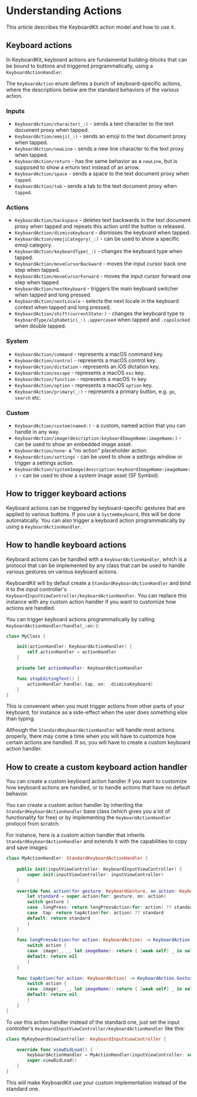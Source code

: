 # Understanding Actions

This article describes the KeyboardKit action model and how to use it. 


## Keyboard actions

In KeyboardKit, keyboard actions are fundamental building-blocks that can be bound to buttons and triggered programmatically, using a ``KeyboardActionHandler``.

The ``KeyboardAction`` enum defines a bunch of keyboard-specific actions, where the descriptions below are the standard behaviors of the various action.

### Inputs

* ``KeyboardAction/character(_:)`` - sends a text character to the text document proxy when tapped.
* ``KeyboardAction/emoji(_:)`` - sends an emoji to the text document proxy when tapped.
* ``KeyboardAction/newLine`` - sends a new line character to the text proxy when tapped.
* ``KeyboardAction/return`` - has the same behavior as a `newLine`, but is supposed to show a erturn text instead of an arrow.
* ``KeyboardAction/space`` - sends a space to the text document proxy when `tapped`.
* ``KeyboardAction/tab`` - sends a tab to the text document proxy when `tapped`.

### Actions

* ``KeyboardAction/backspace`` - deletes text backwards in the text document proxy when tapped and repeats this action until the button is released.
* ``KeyboardAction/dismissKeyboard`` - dismisses the keyboard when tapped.
* ``KeyboardAction/emojiCategory(_:)`` - can be used to show a specific emoji category.
* ``KeyboardAction/keyboardType(_:)`` - changes the keyboard type when tapped.
* ``KeyboardAction/moveCursorBackward`` - moves the input cursor back one step when tapped.
* ``KeyboardAction/moveCursorForward`` - moves the input cursor forward one step when tapped.
* ``KeyboardAction/nextKeyboard`` - triggers the main keyboard switcher when tapped and long pressed.
* ``KeyboardAction/nextLocale`` - selects the next locale in the keyboard context when tapped and long pressed.
* ``KeyboardAction/shift(currentState:)`` - changes the keyboard type to ``KeyboardType/alphabetic(_:)`` `.uppercased` when tapped and `.capslocked` when double tapped.

### System

* ``KeyboardAction/command`` - represents a macOS command key.
* ``KeyboardAction/control`` - represents a macOS control key.
* ``KeyboardAction/dictation`` - represents an iOS dictation key.
* ``KeyboardAction/escape`` - represents a macOS `esc` key.
* ``KeyboardAction/function`` - represents a macOS `fn` key.
* ``KeyboardAction/option`` - represents a macOS `option` key.
* ``KeyboardAction/primary(_:)`` - represents a primary button, e.g. `go`, `search` etc.

### Custom

* ``KeyboardAction/custom(named:)`` - a custom, named action that you can handle in any way.
* ``KeyboardAction/image(description:keyboardImageName:imageName:)`` - can be used to show an embedded image asset.
* ``KeyboardAction/none``- a "no action" placeholder action.
* ``KeyboardAction/settings`` - can be used to show a settings window or trigger a settings action.
* ``KeyboardAction/systemImage(description:keyboardImageName:imageName:)`` - can be used to show a system image asset (SF Symbol).



## How to trigger keyboard actions

Keyboard actions can be triggered by keyboard-specific gestures that are applied to various buttons. If you use a ``SystemKeyboard``, this will be done automatically. You can also trigger a keyboard action programmatically by using a ``KeyboardActionHandler``.



## How to handle keyboard actions

Keyboard actions can be handled with a ``KeyboardActionHandler``, which is a protocol that can be implemented by any class that can be used to handle various gestures on various keyboard actions.

KeyboardKit will by defaut create a ``StandardKeyboardActionHandler`` and bind it to the input controller's ``KeyboardInputViewController/keyboardActionHandler``. You can replace this instance with any custom action handler if you want to customize how actions are handled.

You can trigger keyboard actions programmatically by calling ``KeyboardActionHandler/handle(_:on:)``:

```swift
class MyClass {

    init(actionHandler: KeyboardActionHandler) {
        self.actionHandler = actionHandler
    }

    private let actionHandler: KeyboardActionHandler

    func stopEditingText() {
        actionHandler.handle(.tap, on: .dismissKeyboard)
    } 
}
```

This is convenient when you must trigger actions from other parts of your keyboard, for instance as a side-effect when the user does something else than typing.

Although the ``StandardKeyboardActionHandler`` will handle most actions properly, there may come a time when you will have to customize how certain actions are handled. If so, you will have to create a custom keyboard action handler. 



## How to create a custom keyboard action handler

You can create a custom keyboard action handler if you want to customize how keyboard actions are handled, or to handle actions that have no default behavior.

You can create a custom action handler by inheriting the ``StandardKeyboardActionHandler`` base class (which gives you a lot of functionality for free) or by implementing the ``KeyboardActionHandler`` protocol from scratch. 

For instance, here is a custom action handler that inherits ``StandardKeyboardActionHandler`` and extends it with the capabilities to copy and save images:

```swift
class MyActionHandler: StandardKeyboardActionHandler {
    
    public init(inputViewController: KeyboardInputViewController) {
        super.init(inputViewController: inputViewController)
    }
    
    override func action(for gesture: KeyboardGesture, on action: KeyboardAction) -> KeyboardAction.GestureAction? {
        let standard = super.action(for: gesture, on: action)
        switch gesture {
        case .longPress: return longPressAction(for: action) ?? standard
        case .tap: return tapAction(for: action) ?? standard
        default: return standard
        }
    }
    
    func longPressAction(for action: KeyboardAction) -> KeyboardAction.GestureAction? {
        switch action {
        case .image(_, _, let imageName): return { [weak self] _ in self?.saveImage(named: imageName) }
        default: return nil
        }
    }
    
    func tapAction(for action: KeyboardAction) -> KeyboardAction.GestureAction? {
        switch action {
        case .image(_, _, let imageName): return { [weak self] _ in self?.copyImage(named: imageName) }
        default: return nil
        }
    }
}
```

To use this action handler instead of the standard one, just set the input controller's ``KeyboardInputViewController/keyboardActionHandler`` like this:

```swift
class MyKeyboardViewController: KeyboardInputViewController {

    override func viewDidLoad() {
        keyboardActionHandler = MyActionHandler(inputViewController: self)
        super.viewDidLoad()
    }
}
```

This will make KeyboardKit use your custom implementation instead of the standard one.
